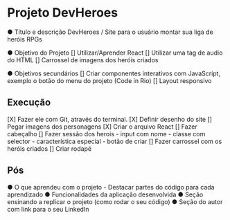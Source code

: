 # Projeto DevHeroes

●	Título e descrição
    DevHeroes / Site para o usuário montar sua liga de heróis RPGs

●	Objetivo do Projeto
[] Utilizar/Aprender React 
[] Utilizar uma tag de audio do HTML
[] Carrossel de imagens dos heróis criados

●   Objetivos secundários
[] Criar componentes interativos com JavaScript, exemplo o botão do menu do projeto (Code in Rio) 
[] Layout responsivo

## Execução    
[X] Fazer ele com Git, através do terminal.
[X] Definir desenho do site
[] Pegar imagens dos personagens
[X] Criar o arquivo React
[] Fazer cabeçalho
[] Fazer sessão dos herois
    - input com nome
    - classe com selector
    - característica especial
    - botão de criar
[] Fazer carrossel com os heróis criados
[] Criar rodapé

## Pós 
●	O que aprendeu com o projeto - Destacar partes do código para cada aprendizado
●	Funcionalidades da aplicação desenvolvida
●	Seção ensinando a replicar o projeto (como rodar o seu código)
●	Seção do autor com link para o seu LinkedIn

